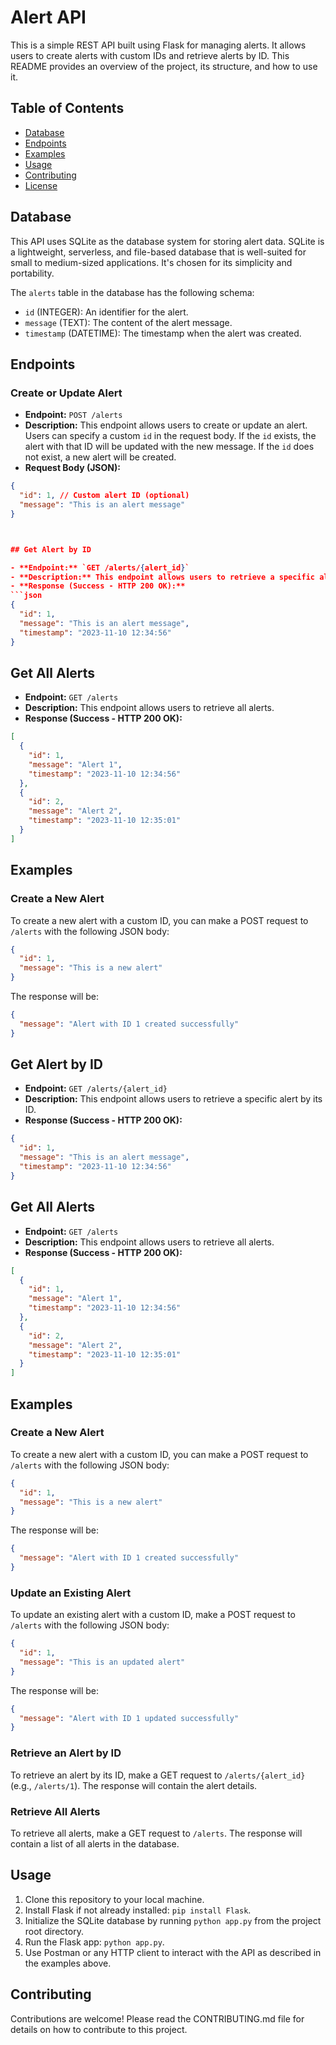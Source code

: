 
# Alert API

This is a simple REST API built using Flask for managing alerts. It allows users to create alerts with custom IDs and retrieve alerts by ID. This README provides an overview of the project, its structure, and how to use it.

## Table of Contents

- [Database](#database)
- [Endpoints](#endpoints)
- [Examples](#examples)
- [Usage](#usage)
- [Contributing](#contributing)
- [License](#license)

## Database

This API uses SQLite as the database system for storing alert data. SQLite is a lightweight, serverless, and file-based database that is well-suited for small to medium-sized applications. It's chosen for its simplicity and portability.

The `alerts` table in the database has the following schema:

- `id` (INTEGER): An identifier for the alert.
- `message` (TEXT): The content of the alert message.
- `timestamp` (DATETIME): The timestamp when the alert was created.

## Endpoints

### Create or Update Alert

- **Endpoint:** `POST /alerts`
- **Description:** This endpoint allows users to create or update an alert. Users can specify a custom `id` in the request body. If the `id` exists, the alert with that ID will be updated with the new message. If the `id` does not exist, a new alert will be created.
- **Request Body (JSON):**
```json
{
  "id": 1, // Custom alert ID (optional)
  "message": "This is an alert message"
}



## Get Alert by ID

- **Endpoint:** `GET /alerts/{alert_id}`
- **Description:** This endpoint allows users to retrieve a specific alert by its ID.
- **Response (Success - HTTP 200 OK):**
```json
{
  "id": 1,
  "message": "This is an alert message",
  "timestamp": "2023-11-10 12:34:56"
}
```

## Get All Alerts

- **Endpoint:** `GET /alerts`
- **Description:** This endpoint allows users to retrieve all alerts.
- **Response (Success - HTTP 200 OK):**
```json
[
  {
    "id": 1,
    "message": "Alert 1",
    "timestamp": "2023-11-10 12:34:56"
  },
  {
    "id": 2,
    "message": "Alert 2",
    "timestamp": "2023-11-10 12:35:01"
  }
]
```

## Examples

### Create a New Alert

To create a new alert with a custom ID, you can make a POST request to `/alerts` with the following JSON body:

```json
{
  "id": 1,
  "message": "This is a new alert"
}
```
The response will be:

```json
{
  "message": "Alert with ID 1 created successfully"
}
```



## Get Alert by ID

- **Endpoint:** `GET /alerts/{alert_id}`
- **Description:** This endpoint allows users to retrieve a specific alert by its ID.
- **Response (Success - HTTP 200 OK):**
```json
{
  "id": 1,
  "message": "This is an alert message",
  "timestamp": "2023-11-10 12:34:56"
}
```

## Get All Alerts

- **Endpoint:** `GET /alerts`
- **Description:** This endpoint allows users to retrieve all alerts.
- **Response (Success - HTTP 200 OK):**
```json
[
  {
    "id": 1,
    "message": "Alert 1",
    "timestamp": "2023-11-10 12:34:56"
  },
  {
    "id": 2,
    "message": "Alert 2",
    "timestamp": "2023-11-10 12:35:01"
  }
]
```

## Examples

### Create a New Alert

To create a new alert with a custom ID, you can make a POST request to `/alerts` with the following JSON body:

```json
{
  "id": 1,
  "message": "This is a new alert"
}
```
The response will be:

```json
{
  "message": "Alert with ID 1 created successfully"
}
```

### Update an Existing Alert

To update an existing alert with a custom ID, make a POST request to `/alerts` with the following JSON body:

```json
{
  "id": 1,
  "message": "This is an updated alert"
}
```
The response will be:

```json
{
  "message": "Alert with ID 1 updated successfully"
}
```

### Retrieve an Alert by ID

To retrieve an alert by its ID, make a GET request to `/alerts/{alert_id}` (e.g., `/alerts/1`). The response will contain the alert details.

### Retrieve All Alerts

To retrieve all alerts, make a GET request to `/alerts`. The response will contain a list of all alerts in the database.

## Usage

1. Clone this repository to your local machine.
2. Install Flask if not already installed: `pip install Flask`.
3. Initialize the SQLite database by running `python app.py` from the project root directory.
4. Run the Flask app: `python app.py`.
5. Use Postman or any HTTP client to interact with the API as described in the examples above.

## Contributing

Contributions are welcome! Please read the CONTRIBUTING.md file for details on how to contribute to this project.


